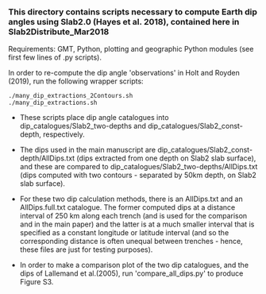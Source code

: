 ### This directory contains scripts necessary to compute Earth dip angles using Slab2.0 (Hayes et al. 2018), contained here in Slab2Distribute_Mar2018

Requirements: GMT, Python, plotting and geographic Python modules (see first few lines of .py scripts).

In order to re-compute the dip angle 'observations' in Holt and Royden (2019), run the following wrapper scripts:

	./many_dip_extractions_2Contours.sh
	./many_dip_extractions.sh

- These scripts place dip angle catalogues into dip_catalogues/Slab2_two-depths and dip_catalogues/Slab2_const-depth, respectively.

- The dips used in the main manuscript are dip_catalogues/Slab2_const-depth/AllDips.txt (dips extracted from one depth on Slab2 slab surface), and these are compared to dip_catalogues/Slab2_two-depths/AllDips.txt (dips computed with two contours - separated by 50km depth, on Slab2 slab surface).

- For these two dip calculation methods, there is an AllDips.txt and an AllDips.full.txt catalogue. The former computed dips at a distance interval of 250 km along each trench (and is used for the comparison and in the main paper) and the latter is at a much smaller interval that is specified as a constant longitude or latitude interval (and so the corresponding distance is often unequal between trenches - hence, these files are just for testing purposes).

- In order to make a comparison plot of the two dip catalogues, and the dips of Lallemand et al.(2005), run 'compare_all_dips.py' to produce Figure S3.
 
